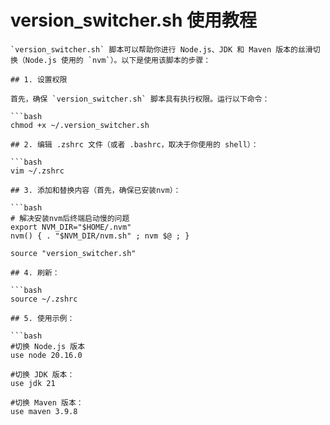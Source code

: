 # version_switcher.sh 使用教程
    
    `version_switcher.sh` 脚本可以帮助你进行 Node.js、JDK 和 Maven 版本的丝滑切换（Node.js 使用的 `nvm`）。以下是使用该脚本的步骤：
    
    ## 1. 设置权限
    
    首先，确保 `version_switcher.sh` 脚本具有执行权限。运行以下命令：
    
    ```bash
    chmod +x ~/.version_switcher.sh
    
    ## 2. 编辑 .zshrc 文件（或者 .bashrc，取决于你使用的 shell）：
    
    ```bash
    vim ~/.zshrc

    ## 3. 添加和替换内容（首先，确保已安装nvm）：
    
    ```bash
    # 解决安装nvm后终端启动慢的问题
    export NVM_DIR="$HOME/.nvm"
    nvm() { . "$NVM_DIR/nvm.sh" ; nvm $@ ; }
    
    source "version_switcher.sh"

    ## 4. 刷新：
    
    ```bash
    source ~/.zshrc

    ## 5. 使用示例：
    
    ```bash
    #切换 Node.js 版本
    use node 20.16.0

    #切换 JDK 版本：
    use jdk 21

    #切换 Maven 版本：
    use maven 3.9.8
